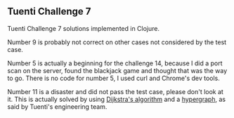 ## Tuenti Challenge 7

Tuenti Challenge 7 solutions implemented in Clojure.

Number 9 is probably not correct on other cases not considered by the test case.

Number 5 is actually a beginning for the challenge 14, because I did a port scan on the server, found the blackjack game and thought that was the way to go. There is no code for number 5, I used curl and Chrome's dev tools.

Number 11 is a disaster and did not pass the test case, please don't look at it. This is actually solved by using [Dijkstra's algorithm](https://en.wikipedia.org/wiki/Dijkstra%27s_algorithm) and a [hypergraph](https://en.wikipedia.org/wiki/Hypergraph), as said by Tuenti's engineering team.

